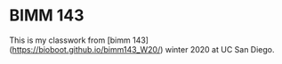 # BIMM 143

This is my classwork from [bimm 143] (https://bioboot.github.io/bimm143_W20/) winter 2020 at UC San Diego. 
